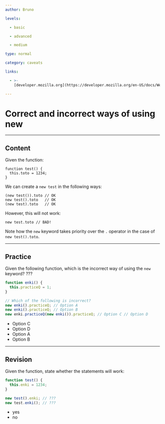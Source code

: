 ```yaml
---
author: Bruno

levels:

  - basic

  - advanced

  - medium

type: normal

category: caveats

links:

  - >-
    [developer.mozilla.org](https://developer.mozilla.org/en-US/docs/Web/JavaScript/Reference/Operators/new){documentation}

---
```


# Correct and incorrect ways of using new

---

## Content

Given the function:

```
function test() {
  this.toto = 1234;
}
```

We can create a `new test` in the following ways:

```
(new test()).toto // OK
new test().toto   // OK
(new test).toto   // OK
```

However, this will not work:

```
new test.toto // BAD!
```

Note how the `new` keyword takes priority over the `.` operator in the case of `new test().toto`.

---

## Practice

Given the following function, which is the incorrect way of using the `new` keyword? ???

```javascript
function enki() {
  this.practiceQ = 1;
}

// Which of the following is incorrect?
new enki().practiceQ; // Option A
new enki().practiceQ; // Option B
new enki.practiceQ(new enki()).practiceQ; // Option C // Option D
```

- Option C
- Option D
- Option A
- Option B

---

## Revision

Given the function, state whether the statements will work:

```javascript
function test() {
  this.enki = 1234;
}

new test().enki; // ???
new test.enki(); // ???
```

- yes
- no
